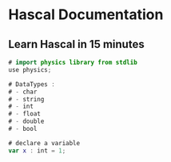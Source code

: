 # Hascal Documentation

## Learn Hascal in 15 minutes
```swift
# import physics library from stdlib
use physics;

# DataTypes :
# - char
# - string
# - int 
# - float 
# - double 
# - bool 

# declare a variable
var x : int = 1;
```
